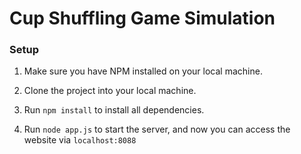 # Cup Shuffling Game Simulation

### Setup

1. Make sure you have NPM installed on your local machine.

2. Clone the project into your local machine.

3. Run `npm install` to install all dependencies.

4. Run `node app.js` to start the server, and now you can access the website via `localhost:8088`
